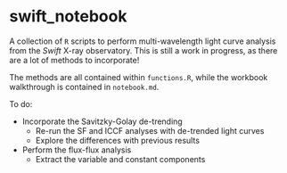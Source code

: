 # swift_notebook
A collection of `R` scripts to perform multi-wavelength light curve analysis from the *Swift* X-ray observatory. This is still a work in progress, as there are a lot of methods to incorporate!

The methods are all contained within `functions.R`, while the workbook walkthrough is contained in `notebook.md`.

To do:
- Incorporate the Savitzky-Golay de-trending
	- Re-run the SF and ICCF analyses with de-trended light curves
	- Explore the differences with previous results
- Perform the flux-flux analysis
	- Extract the variable and constant components
